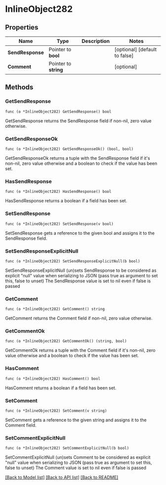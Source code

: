 # InlineObject282

## Properties

Name | Type | Description | Notes
------------ | ------------- | ------------- | -------------
**SendResponse** | Pointer to **bool** |  | [optional] [default to false]
**Comment** | Pointer to **string** |  | [optional] 

## Methods

### GetSendResponse

`func (o *InlineObject282) GetSendResponse() bool`

GetSendResponse returns the SendResponse field if non-nil, zero value otherwise.

### GetSendResponseOk

`func (o *InlineObject282) GetSendResponseOk() (bool, bool)`

GetSendResponseOk returns a tuple with the SendResponse field if it's non-nil, zero value otherwise
and a boolean to check if the value has been set.

### HasSendResponse

`func (o *InlineObject282) HasSendResponse() bool`

HasSendResponse returns a boolean if a field has been set.

### SetSendResponse

`func (o *InlineObject282) SetSendResponse(v bool)`

SetSendResponse gets a reference to the given bool and assigns it to the SendResponse field.

### SetSendResponseExplicitNull

`func (o *InlineObject282) SetSendResponseExplicitNull(b bool)`

SetSendResponseExplicitNull (un)sets SendResponse to be considered as explicit "null" value
when serializing to JSON (pass true as argument to set this, false to unset)
The SendResponse value is set to nil even if false is passed
### GetComment

`func (o *InlineObject282) GetComment() string`

GetComment returns the Comment field if non-nil, zero value otherwise.

### GetCommentOk

`func (o *InlineObject282) GetCommentOk() (string, bool)`

GetCommentOk returns a tuple with the Comment field if it's non-nil, zero value otherwise
and a boolean to check if the value has been set.

### HasComment

`func (o *InlineObject282) HasComment() bool`

HasComment returns a boolean if a field has been set.

### SetComment

`func (o *InlineObject282) SetComment(v string)`

SetComment gets a reference to the given string and assigns it to the Comment field.

### SetCommentExplicitNull

`func (o *InlineObject282) SetCommentExplicitNull(b bool)`

SetCommentExplicitNull (un)sets Comment to be considered as explicit "null" value
when serializing to JSON (pass true as argument to set this, false to unset)
The Comment value is set to nil even if false is passed

[[Back to Model list]](../README.md#documentation-for-models) [[Back to API list]](../README.md#documentation-for-api-endpoints) [[Back to README]](../README.md)


